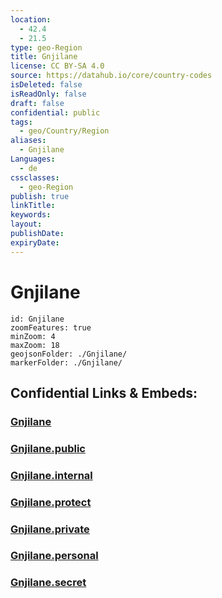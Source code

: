 ```yaml
---
location:
  - 42.4
  - 21.5
type: geo-Region
title: Gnjilane
license: CC BY-SA 4.0
source: https://datahub.io/core/country-codes
isDeleted: false
isReadOnly: false
draft: false
confidential: public
tags:
  - geo/Country/Region
aliases:
  - Gnjilane
Languages:
  - de
cssclasses:
  - geo-Region
publish: true
linkTitle:
keywords:
layout:
publishDate:
expiryDate:
---
```


# Gnjilane

```leaflet
id: Gnjilane
zoomFeatures: true 
minZoom: 4 
maxZoom: 18
geojsonFolder: ./Gnjilane/
markerFolder: ./Gnjilane/
```


## Confidential Links & Embeds: 

### [Gnjilane](/_Standards/Earth/Continent/Europe/Europe~South/Kosovo/districts~Kosovo/Gnjilane.md) 

### [Gnjilane.public](/_public/Earth/Continent/Europe/Europe~South/Kosovo/districts~Kosovo/Gnjilane.public.md) 

### [Gnjilane.internal](/_internal/Earth/Continent/Europe/Europe~South/Kosovo/districts~Kosovo/Gnjilane.internal.md) 

### [Gnjilane.protect](/_protect/Earth/Continent/Europe/Europe~South/Kosovo/districts~Kosovo/Gnjilane.protect.md) 

### [Gnjilane.private](/_private/Earth/Continent/Europe/Europe~South/Kosovo/districts~Kosovo/Gnjilane.private.md) 

### [Gnjilane.personal](/_personal/Earth/Continent/Europe/Europe~South/Kosovo/districts~Kosovo/Gnjilane.personal.md) 

### [Gnjilane.secret](/_secret/Earth/Continent/Europe/Europe~South/Kosovo/districts~Kosovo/Gnjilane.secret.md)

